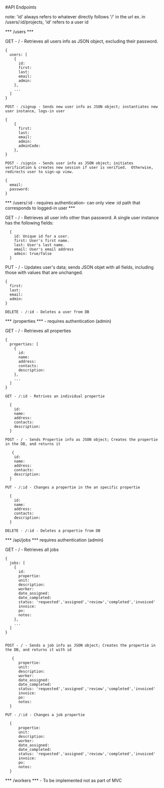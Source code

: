 #API Endpoints

note: 'id' always refers to whatever directly follows '/' in the url
      ex. in /users/:id/projects, 'id' refers to a user id

*** /users ***

   GET - / - Retrieves all users info as JSON object, excluding their password.  
    
    {
      users: [
        {
          id:
          first:
          last:
          email:
          admin: 
        },
        ... 
      ]
    }
  
    POST - /signup - Sends new user info as JSON object; instantiates new user instance, logs-in user
    
    {
        {
          first:
          last:
          email:
          admin:
          adminCode:   
        },
    }

    POST - /signin - Sends user info as JSON object; initiates verification & creates new session if user is verified.  Otherwise, redirects user to sign-up view.
    
    {
      email:
      password:
    }

*** /users/:id - requires authentication- can only view :id path that corresponds to logged-in user ***

   GET - / - Retrieves all user info other than password.  A single user instance has the following fields:
    
      {
        id: Unique id for a user.
        first: User's first name.
        last: User's last name.
        email: User's email address
        admin: true/false
      }

   PUT - / - Updates user's data; sends JSON objet with all fields, including those with values that are unchanged.
    
    {
      first:
      last:
      email:
      admin:
    }

    DELETE - /:id - Deletes a user from DB


*** /properties *** - requires authentication (admin)

   GET - / - Retrieves all properties
    
    {
      properties: [
        {
          id:
          name:
          address:
          contacts:
          description:
        },
        ...
      ]
    }

    GET - /:id - Retrives an individual propertie 

      {
        id:
        name:
        address:
        contacts:
        description:
      }

    POST - / - Sends Propertie info as JSON object; Creates the propertie in the DB, and returns it

       {
        id:
        name:
        address:
        contacts:
        description:
      }

    PUT - /:id - Changes a propertie in the an specific propertie

      {
        id: 
        name:
        address:
        contacts:
        description:
      }

    DELETE - /:id - Deletes a propertie from DB

*** /api/jobs *** requires authentication (admin)


   GET - / - Retrieves all jobs
    
    {
      jobs: [
        {
          id:
          propertie:
          unit:
          description:
          worker:
          date_assigned:
          date_completed:
          status: 'requested','assigned','review','completed','invoiced' 
          invoice:
          po:
          notes:
        },
        ...
      ]
    }


    POST - / - Sends a job info as JSON object; Creates the propertie in the DB, and returns it with id

       {
          propertie:
          unit:
          description:
          worker:
          date_assigned:
          date_completed:
          status: 'requested','assigned','review','completed','invoiced' 
          invoice:
          po:
          notes:
      }

    PUT - /:id - Changes a job propertie 

      {
          propertie:
          unit:
          description:
          worker:
          date_assigned:
          date_completed:
          status: 'requested','assigned','review','completed','invoiced' 
          invoice:
          po:
          notes:
      }

*** /workers *** - To be implemented not as part of MVC
